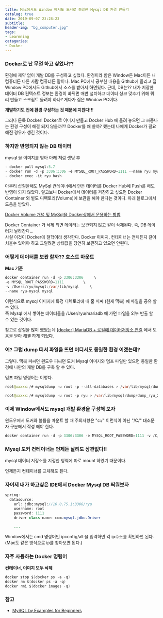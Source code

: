 ```yaml
---
title: Mac에서도 Window 에서도 도커로 동일한 Mysql DB 환경 만들기
catalog: true
date: 2019-09-07 23:28:23
subtitle:
header-img: "bg_computer.jpg"
tags: 
- Learnning
catagories:
- Docker
---
```


### Docker로 난 무얼 하고 싶었나??

환경에 제약 없이 개발 DB를 구성하고 싶었다.  환경이라 함은 Window든 Mac이든 내컴퓨터든 다른 사람 컴퓨터든 말이다. Mac PC에서 공부한 내용을 Github에 올리고 집 Window PC에서도 Github에서 소스를 받아서 하면됬다. 근데, DB는?? 내가 저장한 데이터 DB 컨텍스트 정보는 환경이 바뀌면 매번 설치하고 데이터 싱크 맞추기 위해 쿼리 만들고 스크립트 돌려야 하나?  게다가 집은 Window PC이다.

**개발하기도 전에 환경 구성하는 것 때문에 지친다!!!**

그러다 문득 Docker! Docker로 이미지 만들고 Docker Hub 에 올려 놓으면 그 짜증나는 환경 구성이 해결 되지 않을까?? Docker를 왜 쓸까? 했는데 나에게 Docker가 필요해진 경우가 생긴 것이다. 

### 하지만 반영되지 않는 DB 데이터

mysql 을 이미지를 받아 아래 처럼 셋팅 후 

~~~ java
- docker pull mysql:5.7 
- docker run -d -p 3306:3306 -e MYSQL_ROOT_PASSWORD=1111 --name ryu mysql:5.7
- docker exec -it ryu bash
~~~

아무리 삽질을해도 MySql 컨테이너에서 만든 데이터를 Docker Hub에 Push를 해도 반영이 되지 않았다.  알고보니 Docker에서 데이터를 저장하고 싶으면 Docker Container 외 별도 디렉토리(Volume)에 보관을 해야 한다는 것이다. 아래 블로그에서 도움을 받았다.  

[Docker Volume 개념 및 MySql을 Docker상에서 운용하는 방법](https://joonhwan.github.io/2018-11-14-fix-mysql-volume-share-issue/)  

Docker Container 가 삭제 되면 데이터는 보관되지 않고 같이 삭제된다. 즉, DB 데이터가 날라간다...  
사실 이것이 Docker에 철학이라 생각한다. Docker 이미지, 컨테이너는 언제든지 갈아 치울수 있어야 하고 그럴려면 상태값을 당연히 보관하고 있으면 안된다.

### 어떻게 데이터를 보관 할까?? 호스트 마운트

**Mac 기준**
~~~ java
docker container run -d -p 3306:3306     \
-e MYSQL_ROOT_PASSWORD=1111         \
-v /Users/ryu/mysql:/var/lib/mysql     \
--name ryu-mysql mysql
~~~

이런식으로 mysql 이미지에 특정 디렉토리에 내 홈 피씨 (현재 맥북) 에 파일을 공유 할 수 있다.  
즉 Mysql 에서 쌓이는 데이터들을 /User/ryu/mariadb 에 가면 파일을 외부 반출 할 수 있는 것이다.  

참고로 삽질을 많이 했었는데 [[docker] MariaDB + 로컬에 데이터저장소 연결](https://lemontia.tistory.com/740) 에서 도움을 받아 해결 하게 되었다.

### 어? 그럼 dump 떠서 파일을 뜨면 어디서도 동일한 환경 이겠는데?

그렇다. 맥북 피씨던 윈도우 피씨던 도커 Mysql 이미지와 덤프 파일만 있으면 동일한 환경에 나만의 개발 DB를 구축 할 수 있다. 

덤프 파일 명령어는 이렇다.

~~~ java
root@xxxxx:/# mysqldump -u root -p --all-databases > /var/lib/mysql/dump_ryu_20190907.sql
~~~

~~~ java
root@xxxxx:/# mysqldump -u root -p ryu > /var/lib/mysql/dump/dump_ryu_20190907.sql
~~~


### 이제 Window에서도 mysql 개발 환경을 구성해 보자

윈도우에서 도커와 볼륨을 마운트 할 때 주의사항은 "c:/" 이런식이 아닌 "/C/" 대소문자 구분해서 작성 해야 한다.

~~~ java
docker container run -d -p 3306:3306 -e MYSQL_ROOT_PASSWORD=1111 -v /C/Users/hmsarang/mysql:/var/lib/mysql --name ryu-mysql mysql
~~~

### Mysql 도커 컨테이너는 언제든 날려도 상관없다!!

mysql 데이터 저장소를 지정한 영역에 따로 mount 하였기 때문이다.

언제든지 컨테이너를 교체해도 된다.

### 자이제 내가 하고싶은 IDE에서 Docker Mysql DB 띄워보자

~~~ java
spring:
  datasource:
    url: jdbc:mysql://10.0.75.1:3306/ryu
    username: root
    password: 1111
    driver-class-name: com.mysql.jdbc.Driver

    ...
~~~

Window에서는 cmd 명령어인 ipconfig/all 을 입력하면 각 ip주소를 확인하면 된다. (Mac도 같은 방식으로 ip를 찾아보면 된다.)


### 자주 사용하는 Docker 명령어

**컨테이너, 이미지 모두 삭제**
~~~ java
docker stop $(docker ps -a -q)
docker rm $(docker ps -a -q)
docker rmi $(docker images -q)
~~~


### 참고
- [MySQL by Examples for Beginners](https://www3.ntu.edu.sg/home/ehchua/programming/sql/MySQL_Beginner.html)